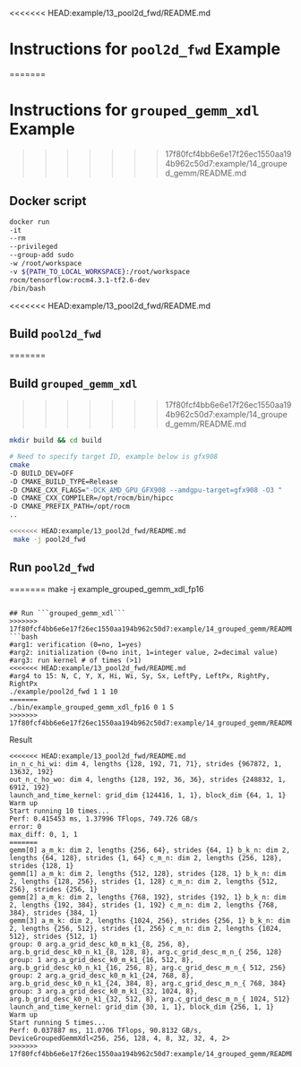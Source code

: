 <<<<<<< HEAD:example/13_pool2d_fwd/README.md
# Instructions for ```pool2d_fwd``` Example
=======
# Instructions for ```grouped_gemm_xdl``` Example
>>>>>>> 17f80fcf4bb6e6e17f26ec1550aa194b962c50d7:example/14_grouped_gemm/README.md

## Docker script
```bash
docker run                                                                   \
-it                                                                          \
--rm                                                                         \
--privileged                                                                 \
--group-add sudo                                                             \
-w /root/workspace                                                           \
-v ${PATH_TO_LOCAL_WORKSPACE}:/root/workspace                                \
rocm/tensorflow:rocm4.3.1-tf2.6-dev                                          \
/bin/bash
```

<<<<<<< HEAD:example/13_pool2d_fwd/README.md
## Build ```pool2d_fwd```
=======
## Build ```grouped_gemm_xdl```
>>>>>>> 17f80fcf4bb6e6e17f26ec1550aa194b962c50d7:example/14_grouped_gemm/README.md
```bash
mkdir build && cd build
```

```bash
# Need to specify target ID, example below is gfx908
cmake                                                                  \
-D BUILD_DEV=OFF                                                       \
-D CMAKE_BUILD_TYPE=Release                                            \
-D CMAKE_CXX_FLAGS="-DCK_AMD_GPU_GFX908 --amdgpu-target=gfx908 -O3 "   \
-D CMAKE_CXX_COMPILER=/opt/rocm/bin/hipcc                              \
-D CMAKE_PREFIX_PATH=/opt/rocm                                         \
..
```

```bash
<<<<<<< HEAD:example/13_pool2d_fwd/README.md
 make -j pool2d_fwd
```

## Run ```pool2d_fwd```
=======
 make -j example_grouped_gemm_xdl_fp16
```

## Run ```grouped_gemm_xdl```
>>>>>>> 17f80fcf4bb6e6e17f26ec1550aa194b962c50d7:example/14_grouped_gemm/README.md
```bash
#arg1: verification (0=no, 1=yes)
#arg2: initialization (0=no init, 1=integer value, 2=decimal value)
#arg3: run kernel # of times (>1)
<<<<<<< HEAD:example/13_pool2d_fwd/README.md
#arg4 to 15: N, C, Y, X, Hi, Wi, Sy, Sx, LeftPy, LeftPx, RightPy, RightPx
./example/pool2d_fwd 1 1 10
=======
./bin/example_grouped_gemm_xdl_fp16 0 1 5
>>>>>>> 17f80fcf4bb6e6e17f26ec1550aa194b962c50d7:example/14_grouped_gemm/README.md
```

Result 
```
<<<<<<< HEAD:example/13_pool2d_fwd/README.md
in_n_c_hi_wi: dim 4, lengths {128, 192, 71, 71}, strides {967872, 1, 13632, 192}
out_n_c_ho_wo: dim 4, lengths {128, 192, 36, 36}, strides {248832, 1, 6912, 192}
launch_and_time_kernel: grid_dim {124416, 1, 1}, block_dim {64, 1, 1} 
Warm up
Start running 10 times...
Perf: 0.415453 ms, 1.37996 TFlops, 749.726 GB/s
error: 0
max_diff: 0, 1, 1
=======
gemm[0] a_m_k: dim 2, lengths {256, 64}, strides {64, 1} b_k_n: dim 2, lengths {64, 128}, strides {1, 64} c_m_n: dim 2, lengths {256, 128}, strides {128, 1}
gemm[1] a_m_k: dim 2, lengths {512, 128}, strides {128, 1} b_k_n: dim 2, lengths {128, 256}, strides {1, 128} c_m_n: dim 2, lengths {512, 256}, strides {256, 1}
gemm[2] a_m_k: dim 2, lengths {768, 192}, strides {192, 1} b_k_n: dim 2, lengths {192, 384}, strides {1, 192} c_m_n: dim 2, lengths {768, 384}, strides {384, 1}
gemm[3] a_m_k: dim 2, lengths {1024, 256}, strides {256, 1} b_k_n: dim 2, lengths {256, 512}, strides {1, 256} c_m_n: dim 2, lengths {1024, 512}, strides {512, 1}
group: 0 arg.a_grid_desc_k0_m_k1_{8, 256, 8}, arg.b_grid_desc_k0_n_k1_{8, 128, 8}, arg.c_grid_desc_m_n_{ 256, 128}
group: 1 arg.a_grid_desc_k0_m_k1_{16, 512, 8}, arg.b_grid_desc_k0_n_k1_{16, 256, 8}, arg.c_grid_desc_m_n_{ 512, 256}
group: 2 arg.a_grid_desc_k0_m_k1_{24, 768, 8}, arg.b_grid_desc_k0_n_k1_{24, 384, 8}, arg.c_grid_desc_m_n_{ 768, 384}
group: 3 arg.a_grid_desc_k0_m_k1_{32, 1024, 8}, arg.b_grid_desc_k0_n_k1_{32, 512, 8}, arg.c_grid_desc_m_n_{ 1024, 512}
launch_and_time_kernel: grid_dim {30, 1, 1}, block_dim {256, 1, 1} 
Warm up
Start running 5 times...
Perf: 0.037887 ms, 11.0706 TFlops, 90.8132 GB/s, DeviceGroupedGemmXdl<256, 256, 128, 4, 8, 32, 32, 4, 2>
>>>>>>> 17f80fcf4bb6e6e17f26ec1550aa194b962c50d7:example/14_grouped_gemm/README.md
```
